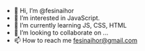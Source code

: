 - 👋 Hi, I’m @fesinaihor
- 👀 I’m interested in JavaScript.
- 🌱 I’m currently learning JS, CSS, HTML
- 💞️ I’m looking to collaborate on ...
- 📫 How to reach me fesinaihor@gmail.com

<!---
fesinaihor/fesinaihor is a ✨ special ✨ repository because its `README.md` (this file) appears on your GitHub profile.
You can click the Preview link to take a look at your changes.
--->

